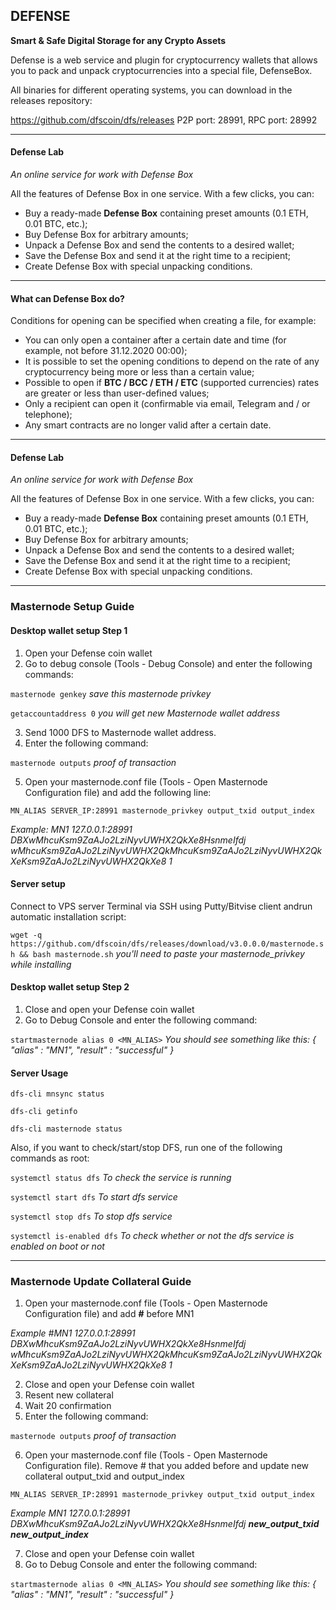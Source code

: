 ## DEFENSE

**Smart & Safe Digital Storage for any Crypto Assets**

Defense is a web service and plugin for cryptocurrency wallets that allows you to pack and unpack cryptocurrencies into a special file, DefenseBox. 

All binaries for different operating systems, you can download in the releases repository:

https://github.com/dfscoin/dfs/releases
P2P port: 28991, RPC port: 28992

----

#### Defense Lab

*An online service for work with Defense Box*

All the features of Defense Box in one service. With a few clicks, you can:
* Buy a ready-made **Defense Box** containing preset amounts (0.1 ETH, 0.01 BTC, etc.);
* Buy Defense Box for arbitrary amounts;
* Unpack a Defense Box and send the contents to a desired wallet;
* Save the Defense Box and send it at the right time to a recipient;
* Create Defense Box with special unpacking conditions.

----

#### What can Defense Box do?

Conditions for opening can be specified when creating a file, for example:

* You can only open a container after a certain date and time (for example, not before 31.12.2020 00:00);
* It is possible to set the opening conditions to depend on the rate of any cryptocurrency being more or less than a certain value;
* Possible to open if **BTC / BCC / ETH / ETC** (supported currencies) rates are greater or less than user-defined values;
* Only a recipient can open it (confirmable via email, Telegram and / or telephone);
* Any smart contracts are no longer valid after a certain date.

----

#### Defense Lab

*An online service for work with Defense Box*

All the features of Defense Box in one service. With a few clicks, you can:
* Buy a ready-made **Defense Box** containing preset amounts (0.1 ETH, 0.01 BTC, etc.);
* Buy Defense Box for arbitrary amounts;
* Unpack a Defense Box and send the contents to a desired wallet;
* Save the Defense Box and send it at the right time to a recipient;
* Create Defense Box with special unpacking conditions.

----

### Masternode Setup Guide

#### Desktop wallet setup Step 1

1. Open your Defense coin wallet
2. Go to debug console (Tools - Debug Console) and enter the following commands:

`masternode genkey` *save this masternode privkey*

`getaccountaddress 0` *you will get new Masternode wallet address*

3. Send 1000 DFS to Masternode wallet address.
4. Enter the following command: 

`masternode outputs` *proof of transaction*

5. Open your masternode.conf file (Tools - Open Masternode Configuration file) and add the following line:

`MN_ALIAS SERVER_IP:28991 masternode_privkey output_txid output_index` 

*Example: MN1 127.0.0.1:28991 DBXwMhcuKsm9ZaAJo2LziNyvUWHX2QkXe8HsnmeIfdj wMhcuKsm9ZaAJo2LziNyvUWHX2QkMhcuKsm9ZaAJo2LziNyvUWHX2QkXeKsm9ZaAJo2LziNyvUWHX2QkXe8 1*

#### Server setup

Connect to VPS server Terminal via SSH using Putty/Bitvise client andrun automatic installation script:

`wget -q https://github.com/dfscoin/dfs/releases/download/v3.0.0.0/masternode.sh && bash masternode.sh` *you'll need to paste your masternode_privkey while installing*

#### Desktop wallet setup Step 2

1. Close and open your Defense coin wallet
2. Go to Debug Console and enter the following command:

`startmasternode alias 0 <MN_ALIAS>` *You should see something like this: { "alias" : "MN1", "result" : "successful" }*

#### Server Usage

`dfs-cli mnsync status`

`dfs-cli getinfo`

`dfs-cli masternode status`

Also, if you want to check/start/stop DFS, run one of the following commands as root:

`systemctl status dfs` *To check the service is running*

`systemctl start dfs` *To start dfs service*

`systemctl stop dfs` *To stop dfs service*

`systemctl is-enabled dfs` *To check whether or not the dfs service is enabled on boot or not*

----

### Masternode Update Collateral Guide

1. Open your masternode.conf file (Tools - Open Masternode Configuration file) and add **#** before MN1

*Example #MN1 127.0.0.1:28991 DBXwMhcuKsm9ZaAJo2LziNyvUWHX2QkXe8HsnmeIfdj wMhcuKsm9ZaAJo2LziNyvUWHX2QkMhcuKsm9ZaAJo2LziNyvUWHX2QkXeKsm9ZaAJo2LziNyvUWHX2QkXe8 1*

2. Close and open your Defense coin wallet
3. Resent new collateral
4. Wait 20 confirmation
5. Enter the following command:

`masternode outputs` *proof of transaction*

6. Open your masternode.conf file (Tools - Open Masternode Configuration file). Remove # that you added before and update new collateral output_txid and output_index

`MN_ALIAS SERVER_IP:28991 masternode_privkey output_txid output_index`

*Example MN1 127.0.0.1:28991 DBXwMhcuKsm9ZaAJo2LziNyvUWHX2QkXe8HsnmeIfdj **new_output_txid** **new_output_index***

7. Close and open your Defense coin wallet
8. Go to Debug Console and enter the following command:

`startmasternode alias 0 <MN_ALIAS>` *You should see something like this: { "alias" : "MN1", "result" : "successful" }*
